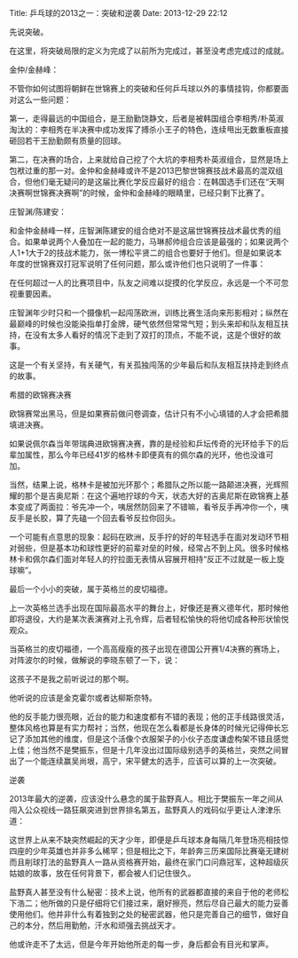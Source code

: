 Title: 乒乓球的2013之一：突破和逆袭
Date: 2013-12-29 22:12 

先说突破。

在这里，将突破局限的定义为完成了以前所为完成过，甚至没考虑完成过的成就。


金仲/金赫峰：

不管你如何试图将朝鲜在世锦赛上的突破和任何乒乓球以外的事情挂钩，你都要面对这么一些问题：

第一，走得最远的中国组合，是王励勤饶静文，后者是被韩国组合李相秀/朴英淑淘汰的：李相秀在半决赛中成功发挥了搏杀小王子的特色，连续甩出无数重板直接砸回若干王励勤颇有质量的回球。

第二，在决赛的场合，上来就给自己挖了个大坑的李相秀朴英淑组合，显然是场上包袱过重的那一对。金仲和金赫峰或许不是2013巴黎世锦赛技战术最高的混双组合，但他们毫无疑问的是这届比赛化学反应最好的组合：在韩国选手们还在“天啊决赛啊世锦赛决赛啊”的时候，金仲和金赫峰的眼睛里，已经只剩下比赛了。


庄智渊/陈建安：

和金仲金赫峰一样，庄智渊陈建安的组合绝对不是这届世锦赛技战术最优秀的组合。如果单说两个人叠加在一起的能力，马琳郝帅组合应该是最强的；如果说两个人1+1大于2的技战术能力，张一博松平贤二的组合也要好于他们。但是如果说本年度的世锦赛双打冠军说明了任何问题，那么或许他们也只说明了一件事：

在任何超过一人的比赛项目中，队友之间难以捉摸的化学反应，永远是一个不可忽视重要因素。

庄智渊年少时只和一个摄像机一起闯荡欧洲，训练比赛生活向来形影相对；纵然在最巅峰的时候也没能染指单打金牌，硬气依然但常常气短；到头来却和队友相互扶持，在没有太多人看好的情况下走到了双打的顶点，不能不说，这是个很好的故事。

这是一个有关坚持，有关硬气，有关孤独闯荡的少年最后和队友相互扶持走到终点的故事。



希腊的欧锦赛决赛

欧锦赛常出黑马，但是如果赛前做问卷调查，估计只有不小心填错的人才会把希腊填进决赛。

如果说佩尔森当年带瑞典进欧锦赛决赛，靠的是经验和乒坛传奇的光环给手下的后辈加属性，那么今年已经41岁的格林卡即便真有的佩尔森的光环，他也没谁可加。

当然，结果上说，格林卡是被加光环那个；希腊队之所以能一路颠进决赛，光辉照耀的那个是吉奥尼斯：在这个遍地拧球的今天，状态大好的吉奥尼斯在欧锦赛上基本变成了两面拉：爷先冲一个，咦居然防回来了不错嘛，看爷反手再冲你一个，咦反手是长胶，算了先磕一个回去看爷反拉你回头。

一个可能有点意思的现象：起码在欧洲，反手拧的好的年轻选手在面对发动环节相对弱些，但是基本功和球性更好的前辈对垒的时候，经常占不到上风。很多时候格林卡和佩尔森们面对年轻人的拧拉面无表情从容展开相持“反正不过就是一板上旋球嘛”。




最后一个小小的突破，属于英格兰的皮切福德。

上一次英格兰选手出现在国际最高水平的舞台上，好像还是赛义德年代，那时候他即将退役，大约是某次表演赛对上孔令辉，后者轻松愉快的将他切成各种形状愉悦观众。

当英格兰的皮切福德，一个高高瘦瘦的孩子出现在德国公开赛1/4决赛的赛场上，对阵波尔的时候，做解说的李晓东顿了一下，说：

这孩子不是我之前听说过的那个啊。

他听说的应该是金克霍尔或者达柳斯奈特。

他的反手能力很亮眼，近台的能力和速度都有不错的表现；他的正手线路很灵活，整体风格也算是有实力帮衬；当然，他现在怎么看都是长身体的时候光记得伸长忘记了添加其他的维度，但是这个活像个衣服架子的小伙子态度谦虚构架不错且感觉上佳；他当然不是樊振东，但是十几年没出过国际级别选手的英格兰，突然之间冒出了一个能连续赢吴尚垠，高宁，宋平健太的选手，应该可以算的上一次突破。



逆袭

2013年最大的逆袭，应该没什么悬念的属于盐野真人。相比于樊振东一年之间从闯入公众视线一路狂飙突进到世界排名第五，盐野真人的戏码似乎更让人津津乐道：

这世界上从来不缺突然崛起的天才少年，即便是乒乓球本身每隔几年登场亮相技惊四座的少年英雄也并非多么稀罕；但是相比之下，年龄奔三历来国际比赛毫无建树而且削球打法的盐野真人一路从资格赛开始，最终在家门口问鼎冠军，这种超级灰姑娘的故事，放在任何背景下，都会被人们记住很久。

盐野真人甚至没有什么秘密：技术上说，他所有的武器都直接的来自于他的老师松下浩二；他所做的只是仔细将它们接过来，磨好擦亮，然后尽自己最大的能力妥善使用他们。他并非什么有着独到之处的秘密武器，他只是完善自己的细节，做好自己的本分，然后用勤勉，汗水和顽强去挑战天才。

他或许走不了太远，但是今年开始他所走的每一步，身后都会有目光和掌声。